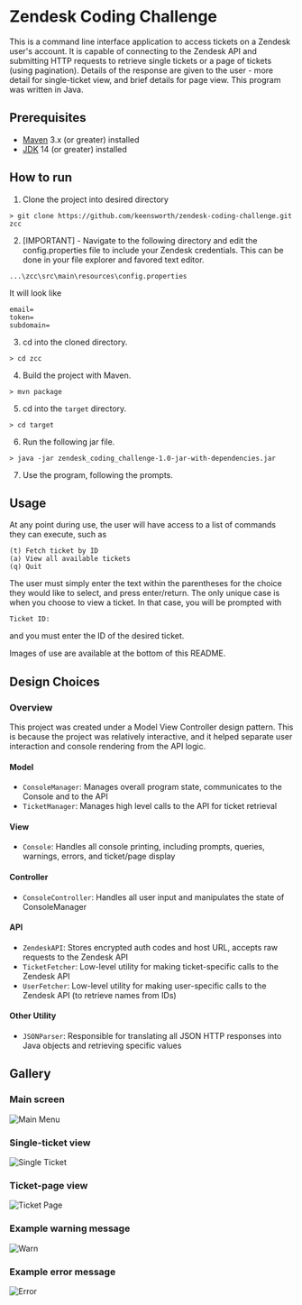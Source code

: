 # Zendesk Coding Challenge

This is a command line interface application to access tickets on a Zendesk user's account. It is capable of connecting to the Zendesk API and
submitting HTTP requests to retrieve single tickets or a page of tickets (using pagination). 
Details of the response are given to the user - more detail for single-ticket view, and brief details for page view. This program was written in Java.

## Prerequisites

- [Maven](https://maven.apache.org/download.cgi "Maven Download") 3.x (or greater) installed
- [JDK](https://www.oracle.com/java/technologies/javase-jdk16-downloads.html "JDK Download") 14 (or greater) installed

## How to run

1. Clone the project into desired directory

```
> git clone https://github.com/keensworth/zendesk-coding-challenge.git zcc
```

2. [IMPORTANT] - Navigate to the following directory and edit the config.properties file to include your Zendesk credentials. This can be done in your file explorer and favored
text editor.
```
...\zcc\src\main\resources\config.properties
```

It will look like

```
email=
token=
subdomain=
```

3. cd into the cloned directory.

```
> cd zcc
```

4. Build the project with Maven.

```
> mvn package
```

5. cd into the `target` directory.

```
> cd target
```

6. Run the following jar file.

```
> java -jar zendesk_coding_challenge-1.0-jar-with-dependencies.jar
```

7. Use the program, following the prompts.

## Usage

At any point during use, the user will have access to a list of commands they can execute, such as

```
(t) Fetch ticket by ID
(a) View all available tickets
(q) Quit
```

The user must simply enter the text within the parentheses for the choice they would like to select, and press enter/return. The only unique case is when you
choose to view a ticket. In that case, you will be prompted with

```
Ticket ID:
```

and you must enter the ID of the desired ticket.

Images of use are available at the bottom of this README.

## Design Choices

### Overview

This project was created under a Model View Controller design pattern. This is because the project was relatively interactive, and it helped separate user interaction
and console rendering from the API logic.

#### Model
- `ConsoleManager`: Manages overall program state, communicates to the Console and to the API
- `TicketManager`: Manages high level calls to the API for ticket retrieval

#### View
- `Console`: Handles all console printing, including prompts, queries, warnings, errors, and ticket/page display

#### Controller
- `ConsoleController`: Handles all user input and manipulates the state of ConsoleManager

#### API
- `ZendeskAPI`: Stores encrypted auth codes and host URL, accepts raw requests to the Zendesk API
- `TicketFetcher`: Low-level utility for making ticket-specific calls to the Zendesk API
- `UserFetcher`: Low-level utility for making user-specific calls to the Zendesk API (to retrieve names from IDs)

#### Other Utility
- `JSONParser`: Responsible for translating all JSON HTTP responses into Java objects and retrieving specific values

## Gallery

### Main screen

![Main Menu](https://imgur.com/NKbNUPl.png)

### Single-ticket view

![Single Ticket](https://imgur.com/msjqHkh.png)

### Ticket-page view

![Ticket Page](https://imgur.com/7Eg6tD6.png)

### Example warning message

![Warn](https://imgur.com/InqAn5X.png)

### Example error message

![Error](https://imgur.com/s2qh7oQ.png)



